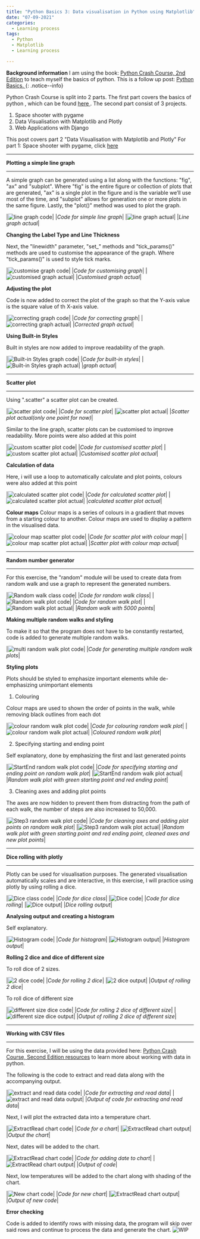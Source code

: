 ```yaml
---
title: "Python Basics 3: Data visualisation in Python using Matplotlib"
date: "07-09-2021"
categories:
  - Learning process
tags:
  - Python
  - Matplotlib
  - Learning process

---
```


**Background information** I am using the book: <a href="https://nostarch.com/pythoncrashcourse2e">Python Crash Course, 2nd Edition</a> to teach myself the basics of python. This is a follow up post: <a href="https://khkhiu.github.io/learning%20process/personal-python-basics/"> Python Basics. </a>
{: .notice--info}


Python Crash Course is split into 2 parts. The first part covers the basics of python , which can be found <a href="https://khkhiu.github.io/learning%20process/personal-python-basics/"> here </a>. The second part consist of 3 projects.

1. Space shooter with pygame
2. Data Visualisation with Matplotlib and Plotly
3. Web Applications with Django

This post covers part 2 "Data Visualisation with Matplotlib and Plotly" For part 1: Space shooter with pygame, click <a href="https://khkhiu.github.io/learning%20process/personal-python-basics_2-pygame/"> here </a>

***

<strong>Plotting a simple line graph</strong>

***

A simple graph can be generated using a list along with the functions: "fig", "ax" and "subplot". Where "fig" is the entire figure or collection of plots that are generated, "ax" is a single plot in the figure and is the variable we’ll use most of the time, and "subplot" allows for generation one or more plots in the same figure. Lastly, the "plot()" method was used to plot the graph.

|![line graph code](/assets/images/LP-python-basics3-Data/line_graph_code.png)|
|<em>Code for simple line graph</em>|
|![line graph actual](/assets/images/LP-python-basics3-Data/line_graph_actual.png)|
|<em>Line graph actual</em>|

<strong>Changing the Label Type and Line Thickness</strong>

Next, the "linewidth" parameter, "set_" methods and "tick_params()" methods are used to customise the appearance of the graph. Where "tick_params()" is used to style tick marks.

|![customise graph code](/assets/images/LP-python-basics3-Data/custom_graph_code.png)|
|<em>Code for customising graph</em>|
|![customised graph actual](/assets/images/LP-python-basics3-Data/custom_graph_actual.png)|
|<em>Customised graph actual</em>|

<strong>Adjusting the plot</strong>

Code is now added to correct the plot of the graph so that the Y-axis value is the square value of th X-axis value.

|![correcting graph code](/assets/images/LP-python-basics3-Data/correct_graph_code.png)|
|<em>Code for correcting graph</em>|
|![correcting  graph actual](/assets/images/LP-python-basics3-Data/correct_graph_actual.png)|
|<em>Corrected graph actual</em>|

<strong>Using Built-in Styles</strong>

Built in styles are now added to improve readability of the graph.

|![Built-in Styles graph code](/assets/images/LP-python-basics3-Data/Built-in_graph_code.png)|
|<em>Code for built-in styles</em>|
|![Built-in Styles graph actual](/assets/images/LP-python-basics3-Data/Built-in_graph_actual.png)|
|<em>graph actual</em>|

***

<strong>Scatter plot</strong>

***

Using ".scatter" a scatter plot can be created.

|![scatter plot code](/assets/images/LP-python-basics3-Data/scatter_plot_code.png)|
|<em>Code for scatter plot</em>|
|![scatter plot actual](/assets/images/LP-python-basics3-Data/scatter_plot_actual.png)|
|<em>Scatter plot actual(only one point for now)</em>|

Similar to the line graph, scatter plots can be customised to improve readability. More points were also added at this point

|![custom scatter plot code](/assets/images/LP-python-basics3-Data/custom_scatter_plot_code.png)|
|<em>Code for customised scatter plot</em>|
|![custom scatter plot actual](/assets/images/LP-python-basics3-Data/custom_scatter_plot_actual.png)|
|<em>Customised scatter plot actual</em>|

<strong>Calculation of data</strong>

Here, i will use a loop to automatically calculate and plot points, colours were also added at this point

|![calculated scatter plot code](/assets/images/LP-python-basics3-Data/cal_scatter_plot_code.png)|
|<em>Code for calculated scatter plot</em>|
|![calculated scatter plot actual](/assets/images/LP-python-basics3-Data/cal_scatter_plot_actual.png)|
|<em>calculated scatter plot actual</em>|

<strong>Colour maps</strong>
Colour maps is a series of colours in a gradient that moves from a starting colour to another. Colour maps are used to display a pattern in the visualised data.

|![colour map scatter plot code](/assets/images/LP-python-basics3-Data/ColMap_scatter_plot_code.png)|
|<em>Code for scatter plot with colour map</em>|
|![colour map scatter plot actual](/assets/images/LP-python-basics3-Data/ColMap_scatter_plot_actual.png)|
|<em>Scatter plot with colour map actual</em>|

***

<strong>Random number generator</strong>

***
For this exercise, the "random" module will be used to create data from random walk and use a graph to represent the generated numbers.

|![Random walk class code](/assets/images/LP-python-basics3-Data/RandonWalk_class.png)|
|<em>Code for random walk class</em>|
|![Random walk plot code](/assets/images/LP-python-basics3-Data/RandonWalk_plot.png)|
|<em>Code for random walk plot</em>|
|![Random walk plot actual](/assets/images/LP-python-basics3-Data/RandonWalk_actual.png)|
|<em>Random walk with 5000 points</em>|

<strong>Making multiple random walks and styling</strong>

To make it so that the program does not have to be constantly restarted, code is added to generate multiple random walks.

|![multi random walk plot code](/assets/images/LP-python-basics3-Data/RandonWalk_plot-multi.png)|
|<em>Code for generating multiple random walk plots</em>|

<strong>Styling plots</strong>

Plots should be styled to emphasize important elements while de-emphasizing unimportant elements

1. Colouring

Colour maps are used to shown the order of points in the walk, while removing black outlines from each dot

|![colour random walk plot code](/assets/images/LP-python-basics3-Data/RandonWalk_plot_-colour_code.png)|
|<em>Code for colouring random walk plot</em>|
|![colour random walk plot actual](/assets/images/LP-python-basics3-Data/RandonWalk_plot_-colour_actual.png)|
|<em>Coloured random walk plot</em>|

2. Specifying starting and ending point

Self explanatory, done by emphasizing the first and last generated points

|![StartEnd random walk plot code](/assets/images/LP-python-basics3-Data/RandonWalk_plot_-StartEnd_code.png)|
|<em>Code for specifying starting and ending point on random walk plot</em>|
|![StartEnd  random walk plot actual](/assets/images/LP-python-basics3-Data/RandonWalk_plot_-StartEnd_actual.png)|
|<em>Random walk plot with green starting point and red ending point</em>|

3. Cleaning axes and adding plot points

The axes are now hidden to prevent them from distracting from the path of each walk, the number of steps are also increased to 50,000.

|![Step3 random walk plot code](/assets/images/LP-python-basics3-Data/RandonWalk_plot_step3_code.png)|
|<em>Code for cleaning axes and adding plot points on random walk plot</em>|
|![Step3 random walk plot actual](/assets/images/LP-python-basics3-Data/RandonWalk_plot_step3_actual.png)|
|<em>Random walk plot with green starting point and red ending point, cleaned axes and new plot points</em>|

***

<strong>Dice rolling with plotly</strong>

***

Plotly can be used for visualisation purposes. The generated visualisation automatically scales and are interactive, in this exercise, I will practice using plotly by using rolling a dice.

|![Dice class code](/assets/images/LP-python-basics3-Data/Dice_class.png)|
|<em>Code for dice class</em>|
|![Dice code](/assets/images/LP-python-basics3-Data/Dice_code.png)|
|<em>Code for dice rolling</em>|
|![Dice output](/assets/images/LP-python-basics3-Data/Dice_output.png)|
|<em>Dice rolling output</em>|

<strong>Analysing output and creating a histogram</strong>

Self explanatory.

|![Histogram code](/assets/images/LP-python-basics3-Data/hist_code.png)|
|<em>Code for histogram</em>|
|![Histogram output](/assets/images/LP-python-basics3-Data/hist_output.png)|
|<em>Histogram output</em>|

<strong>Rolling 2 dice and dice of different size</strong>

To roll dice of 2 sizes.

|![2 dice code](/assets/images/LP-python-basics3-Data/2d6_code.png)|
|<em>Code for rolling 2 dice</em>|
|![2 dice output](/assets/images/LP-python-basics3-Data/2d6_output.png)|
|<em>Output of rolling 2 dice</em>|


To roll dice of different size

|![different size dice code](/assets/images/LP-python-basics3-Data/2d6_diff_code.png)|
|<em>Code for rolling 2 dice of different size</em>|
|![different size dice output](/assets/images/LP-python-basics3-Data/2d6_diff_output.png)|
|<em>Output of rolling 2 dice of different size</em>|

***

<strong>Working with CSV files</strong>

***

For this exercise, I will be using the data provided here: <a href="https://ehmatthes.github.io/pcc_2e/regular_index/">Python Crash Course, Second Edition resources</a> to learn more about working with data in python.

The following is the code to extract and read data along with the accompanying output.

|![extract and read data code](/assets/images/LP-python-basics3-Data/ExRead_code.png)|
|<em>Code for extracting and read data</em>|
|![extract and read data output](/assets/images/LP-python-basics3-Data/ExRead_output.png)|
|<em>Output of code for extracting and read data</em>|

Next, I will plot the extracted data into a temperature chart.

|![ExtractRead chart code](/assets/images/LP-python-basics3-Data/ExRead_chart_code.png)|
|<em>Code for a chart</em>|
|![ExtractRead chart output](/assets/images/LP-python-basics3-Data/ExRead_chart_output.png)|
|<em>Output the chart</em>|

Next, dates will be added to the chart.

|![ExtractRead chart code](/assets/images/LP-python-basics3-Data/ExRead_chart_date_code.png)|
|<em>Code for adding date to chart</em>|
|![ExtractRead chart output](/assets/images/LP-python-basics3-Data/ExRead_chart_date_output.png)|
|<em>Output of code</em>|

Next, low temperatures will be added to the chart along with shading of the chart.

|![New chart code](/assets/images/LP-python-basics3-Data/ExRead_HighLow_date_code.png)|
|<em>Code for new chart</em>|
|![ExtractRead chart output](/assets/images/LP-python-basics3-Data/ExRead_HighLow_date_output.png)|
|<em>Output of new code</em>|

<!--Cut off pg 343-->
<strong>Error checking</strong>

Code is added to identify rows with missing data, the program will skip over said rows and continue to process the data and generate the chart.
![WIP](/assets/images/common/WIP.png)